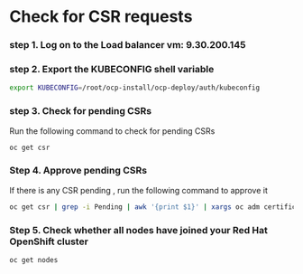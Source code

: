 # Check for CSR requests

### step 1. Log on to the Load balancer vm: 9.30.200.145

### step 2. Export the KUBECONFIG shell variable

```bash
export KUBECONFIG=/root/ocp-install/ocp-deploy/auth/kubeconfig
```

### step 3. Check for pending CSRs

Run the following command to check for pending CSRs

```bash
oc get csr
```
### Step 4. Approve pending CSRs

If there is any CSR pending , run the following command to approve it

```bash
oc get csr | grep -i Pending | awk '{print $1}' | xargs oc adm certificate approve
```

### Step 5. Check whether all nodes have joined your Red Hat OpenShift cluster

```bash
oc get nodes
```
